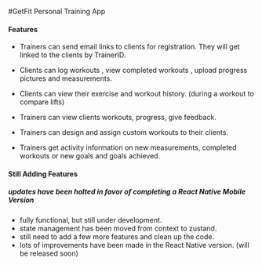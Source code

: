#GetFit Personal Training App


#### Features

* Trainers can send email links to clients for registration. They will get linked to the clients by TrainerID.

* Clients can log workouts , view completed workouts , upload progress pictures and measurements.

* Clients can view their exercise and workout history.  (during a workout to compare lifts)

* Trainers can view clients workouts,  progress, give feedback.

* Trainers can design and assign custom workouts to their clients.

* Trainers get activity information on new measurements, completed workouts or new goals and goals achieved.

#### Still Adding Features

##### updates have been halted in favor of completing a React Native Mobile Version

* fully functional, but still under development.
* state management has been moved from context to zustand.
* still need to add a few more features and clean up the code.
* lots of improvements have been made in the React Native version. (will be released soon)

